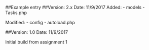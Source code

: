##Example entry
##Version: 2.x
Date:	 11/9/2017
Added:
	- models
    - Tasks.php
	
Modified:
	- config
    - autoload.php





##Version: 1.0
Date:	 11/9/2017

Initial build from assignment 1
